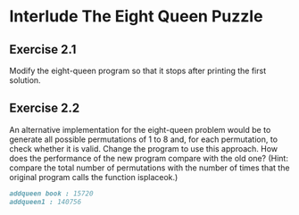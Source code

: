 # Interlude The Eight Queen Puzzle #

## Exercise 2.1 ##

Modify the eight-queen program so that it stops after printing the first solution.

## Exercise 2.2 ##

An alternative implementation for the eight-queen problem would be to generate all possible permutations of 1 to 8 and, for each permutation, to check whether it is valid. Change the program to use this approach. How does the performance of the new program compare with the old one? (Hint: compare the total number of permutations with the number of times that the original program calls the function isplaceok.)

```markdown
addqueen book : 15720
addqueen1 : 140756
```
